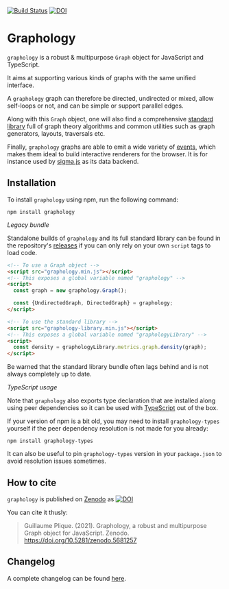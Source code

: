 [![Build Status](https://github.com/graphology/graphology/workflows/Tests/badge.svg)](https://github.com/graphology/graphology/actions) [![DOI](https://zenodo.org/badge/66482976.svg)](https://zenodo.org/badge/latestdoi/66482976)

# Graphology

`graphology` is a robust & multipurpose `Graph` object for JavaScript and TypeScript.

It aims at supporting various kinds of graphs with the same unified interface.

A `graphology` graph can therefore be directed, undirected or mixed, allow self-loops or not, and can be simple or support parallel edges.

Along with this `Graph` object, one will also find a comprehensive [standard library](https://graphology.github.io/standard-library/) full of graph theory algorithms and common utilities such as graph generators, layouts, traversals etc.

Finally, `graphology` graphs are able to emit a wide variety of [events](https://graphology.github.io/events), which makes them ideal to build interactive renderers for the browser. It is for instance used by [sigma.js](https://www.sigmajs.org/) as its data backend.

## Installation

To install `graphology` using npm, run the following command:

```
npm install graphology
```

*Legacy bundle*

Standalone builds of `graphology` and its full standard library can be found in the repository's [releases](https://github.com/graphology/graphology/releases) if you can only rely on your own `script` tags to load code.

```html
<!-- To use a Graph object -->
<script src="graphology.min.js"></script>
<!-- This exposes a global variable named "graphology" -->
<script>
  const graph = new graphology.Graph();

  const {UndirectedGraph, DirectedGraph} = graphology;
</script>

<!-- To use the standard library -->
<script src="graphology-library.min.js"></script>
<!-- This exposes a global variable named "graphologyLibrary" -->
<script>
  const density = graphologyLibrary.metrics.graph.density(graph);
</script>
```

Be warned that the standard library bundle often lags behind and is not always completely up to date.

*TypeScript usage*

Note that `graphology` also exports type declaration that are installed along using peer dependencies so it can be used with [TypeScript](https://www.typescriptlang.org/) out of the box.

If your version of npm is a bit old, you may need to install `graphology-types` yourself if the peer dependency resolution is not made for you already:

```
npm install graphology-types
```

It can also be useful to pin `graphology-types` version in your `package.json` to avoid resolution issues sometimes.

## How to cite

`graphology` is published on [Zenodo](https://zenodo.org/) as [![DOI](https://zenodo.org/badge/66482976.svg)](https://zenodo.org/badge/latestdoi/66482976)

You can cite it thusly:

> Guillaume Plique. (2021). Graphology, a robust and multipurpose Graph object for JavaScript. Zenodo. https://doi.org/10.5281/zenodo.5681257

## Changelog

A complete changelog can be found [here](https://github.com/graphology/graphology/blob/master/CHANGELOG.md).
